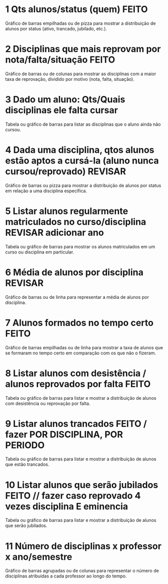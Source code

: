 # 1 Qts alunos/status (quem)  FEITO 
Gráfico de barras empilhadas ou de pizza para mostrar a distribuição de alunos por status (ativo, trancado, jubilado, etc.).

# 2 Disciplinas que mais reprovam por nota/falta/situação FEITO
Gráfico de barras ou de colunas para mostrar as disciplinas com a maior taxa de reprovação, dividido por motivo (nota, falta, situação).

# 3 Dado um aluno: Qts/Quais disciplinas ele falta cursar
Tabela ou gráfico de barras para listar as disciplinas que o aluno ainda não cursou.

# 4 Dada uma disciplina, qtos alunos estão aptos a cursá-la (aluno nunca cursou/reprovado) REVISAR
Gráfico de barras ou pizza para mostrar a distribuição de alunos por status em relação a uma disciplina específica.

# 5 Listar alunos regularmente matriculados no curso/disciplina REVISAR adicionar ano
Tabela ou gráfico de barras para mostrar os alunos matriculados em um curso ou disciplina em particular.

# 6 Média de alunos por disciplina REVISAR
Gráfico de barras ou de linha para representar a média de alunos por disciplina.

# 7 Alunos formados no tempo certo FEITO
Gráfico de barras empilhadas ou de linha para mostrar a taxa de alunos que se formaram no tempo certo em comparação com os que não o fizeram.

# 8 Listar alunos com desistência / alunos reprovados por falta FEITO
Tabela ou gráfico de barras para listar e mostrar a distribuição de alunos com desistência ou reprovação por falta.

# 9 Listar alunos trancados FEITO / fazer POR DISCIPLINA, POR PERIODO
Tabela ou gráfico de barras para listar e mostrar a distribuição de alunos que estão trancados.

# 10 Listar alunos que serão jubilados FEITO // fazer caso reprovado 4 vezes disciplina E eminencia
Tabela ou gráfico de barras para listar e mostrar a distribuição de alunos que serão jubilados.

# 11 Número de disciplinas x professor x ano/semestre
Gráfico de barras agrupadas ou de colunas para representar o número de disciplinas atribuídas a cada professor ao longo do tempo.